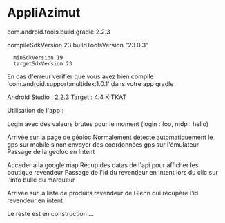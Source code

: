# AppliAzimut

com.android.tools.build:gradle:2.2.3

compileSdkVersion 23
buildToolsVersion "23.0.3"
    
      minSdkVersion 19
      targetSdkVersion 23
      
En cas d'erreur verifier que vous avez bien compile 'com.android.support:multidex:1.0.1' dans votre app gradle

Android Studio : 2.2.3
Target : 4.4 KITKAT


Utilisation de l'app :

Login avec des valeurs brutes pour le moment
(login : foo, mdp : hello)

Arrivée sur la page de géoloc
Normalement détecte automatiquement le gps sur mobile sinon envoyer des coordonnées gps sur l'émulateur
Passage de la geoloc en Intent

Acceder a la google map
Récup des datas de l'api pour afficher les boutique revendeur
Passage de l'id du revendeur en Intent lors du clic sur l'info bulle du marqueur

Arrivée sur la liste de produits revendeur de Glenn qui récupère l'id revendeur en intent

Le reste est en construction ...
